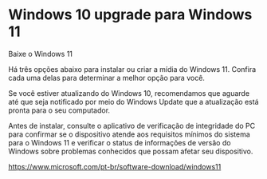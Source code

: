 # Windows 10 upgrade para Windows 11

Baixe o Windows 11

Há três opções abaixo para instalar ou criar a mídia do Windows 11. Confira cada uma delas para determinar a melhor opção para você.

Se você estiver atualizando do Windows 10, recomendamos que aguarde até que seja notificado por meio do Windows Update que a atualização está pronta para o seu computador.

Antes de instalar, consulte o aplicativo de verificação de integridade do PC para confirmar se o dispositivo atende aos requisitos mínimos do sistema para o Windows 11 e verificar o status de informações de versão do Windows sobre problemas conhecidos que possam afetar seu dispositivo.

https://www.microsoft.com/pt-br/software-download/windows11

